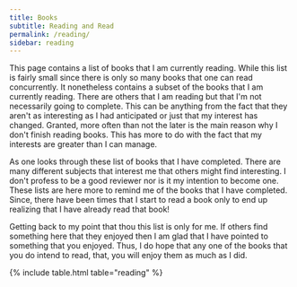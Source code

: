```yaml
---
title: Books
subtitle: Reading and Read
permalink: /reading/
sidebar: reading
---
```


This page contains a list of books that I am currently reading.  While this list is fairly small since there is only
so many books that one can read concurrently.  It nonetheless contains a subset of the books that I am currently
reading.  There are others that I am reading but that I'm not necessarily going to complete.  This can be anything
from the fact that they aren't as interesting as I had anticipated or just that my interest has changed.  Granted,
more often than not the later is the main reason why I don't finish reading books.  This has more to do with the fact
that my interests are greater than I can manage.

As one looks through these list of books that I have completed.  There are many different subjects that interest me
that others might find interesting.  I don't profess to be a good reviewer nor is it my intention to become one.  These
lists are here more to remind me of the books that I have completed.  Since, there have been times that I start to read
a book only to end up realizing that I have already read that book!

Getting back to my point that thou this list is only for me. If others find something here that they enjoyed then I am
glad that I have pointed to something that you enjoyed.  Thus, I do hope that any one of the books that you do intend to
read, that, you will enjoy them as much as I did.

{% include table.html table="reading" %}

